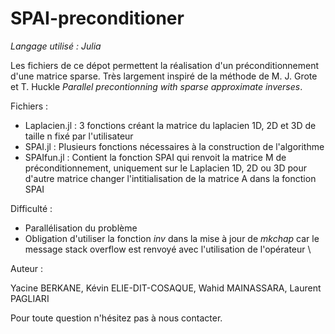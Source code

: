 # SPAI-preconditioner


_Langage utilisé : Julia_

Les fichiers de ce dépot permettent la réalisation d'un préconditionnement d'une matrice sparse. Très largement inspiré de la méthode de M. J. Grote et T. Huckle _Parallel precontionning with sparse approximate inverses_. 

Fichiers : 

+ Laplacien.jl : 3 fonctions créant la matrice du laplacien 1D, 2D et 3D de taille n fixé par l'utilisateur
+ SPAI.jl : Plusieurs fonctions nécessaires à la construction de l'algorithme
+ SPAIfun.jl : Contient la fonction SPAI qui renvoit la matrice M de préconditionnement, uniquement sur le Laplacien 1D, 2D ou 3D pour d'autre matrice changer l'intitialisation de la matrice A dans la fonction SPAI

Difficulté : 

+ Parallélisation du problème
+ Obligation d'utiliser la fonction _inv_ dans la mise à jour de _mkchap_ car le message stack overflow est renvoyé avec l'utilisation de l'opérateur \

Auteur :

Yacine BERKANE, Kévin ELIE-DIT-COSAQUE, Wahid MAINASSARA, Laurent PAGLIARI

Pour toute question n'hésitez pas à nous contacter.
